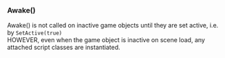 ### Awake()
Awake() is not called on inactive game objects until they are set active, i.e. by `SetActive(true)`  
HOWEVER, even when the game object is inactive on scene load, any attached script classes are instantiated.   

